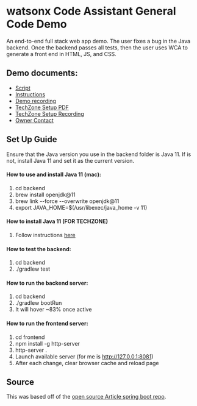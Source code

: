 
# watsonx Code Assistant General Code Demo
An end-to-end full stack web app demo. The user fixes a bug in the Java backend. Once the backend passes all tests, then the user uses WCA to generate a front end in HTML, JS, and CSS. 

## Demo documents:
- [Script](https://ibm.box.com/s/z2zfd4ozft33y4k1p0qmjuadud3aegb0)
- [Instructions](https://ibm.box.com/s/fpdxpyxz7383to85h92vnj4ikebizbu0)
- [Demo recording](https://ibm.seismic.com/app?ContentId=e60211c5-cf0b-4fde-98b1-c722c5194999#/doccenter/861ea1fd-99e0-44d7-9135-85412e5c28d1/doc/%252Fdd3359e5f7-a856-a91b-7688-41024b2ac637%252FdfNTY4NmVhOWItY2RkNS04ZWY3LTZkNzItZTQwZjczMWUyMjk1%252CPT0%253D%252CRGF0YSBQbGF0Zm9ybQ%253D%253D%252FdfNDRmODBlMzMtY2ViMC0zMDI1LTVhNDEtNzg2OTg4MWVmZDBl%252COthers%252FdfOTRiYmU4NTQtNWY4NC03Y2QyLWZjYWUtOGIxYmFmZjkyZThk%252CPT0%253D%252CRGVtbw%253D%253D%252Flf14bdc6a5-40e0-4a56-85f4-353faf9ceca1//?mode=view&parentPath=sessionStorage)
- [TechZone Setup PDF](https://ibm-my.sharepoint.com/:b:/p/oscar_hong1/EWgazL38NkFPiFOZukF3wpcBQzzscHkxZLmw_fW-R7otkQ?e=NAKfU2)
- [TechZone Setup Recording](https://ibm.ent.box.com/s/yfqn401tytaywf3pdus5bpcjqtjocj7i)
- [Owner Contact](https://ibm.enterprise.slack.com/user/@U03GGPKCRBN)


## Set Up Guide
Ensure that the Java version you use in the backend folder is Java 11. If is not, install Java 11 and set it as the current version. 

#### How to use and install Java 11 (mac):
1. cd backend
2. brew install openjdk@11
3. brew link --force --overwrite openjdk@11
4. export JAVA_HOME=$(/usr/libexec/java_home -v 11)

#### How to install Java 11 (FOR TECHZONE)
1. Follow instructions [here](https://ibm-my.sharepoint.com/:b:/p/oscar_hong1/EWgazL38NkFPiFOZukF3wpcBQzzscHkxZLmw_fW-R7otkQ?e=NAKfU2)

#### How to test the backend:
1. cd backend
2. ./gradlew test

#### How to run the backend server:
1. cd backend
2. ./gradlew bootRun
3. It will hover ~83% once active

#### How to run the frontend server:
1. cd frontend
2. npm install -g http-server
3. http-server .
4. Launch available server (for me is http://127.0.0.1:8081)
5. After each change, clear browser cache and reload page


## Source
This was based off of the [open source Article spring boot repo](https://github.com/gothinkster/spring-boot-realworld-example-app).
